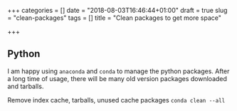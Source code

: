 +++
categories = []
date = "2018-08-03T16:46:44+01:00"
draft = true
slug = "clean-packages"
tags = []
title = "Clean packages to get more space"

+++
## Python

I am happy using `anaconda` and `conda` to manage the python packages. After a long time of usage, there will be many old version packages downloaded and tarballs.

Remove index cache, tarballs, unused cache packages
`conda clean --all`